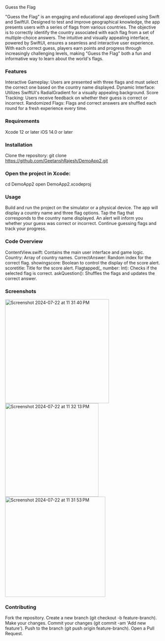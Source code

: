 Guess the Flag

"Guess the Flag" is an engaging and educational app developed using Swift and SwiftUI.
Designed to test and improve geographical knowledge, the app presents users with a series of flags from various countries.
The objective is to correctly identify the country associated with each flag from a set of multiple-choice answers.
The intuitive and visually appealing interface, powered by SwiftUI, ensures a seamless and interactive user experience.
With each correct guess, players earn points and progress through increasingly challenging levels, making "Guess the Flag" both a fun and informative way to learn about the world's flags.

### Features


  Interactive Gameplay: Users are presented with three flags and must select the correct one based on the country name displayed.
    Dynamic Interface: Utilizes SwiftUI's RadialGradient for a visually appealing background.
    Score Tracking: Users receive feedback on whether their guess is correct or incorrect.
    Randomized Flags: Flags and correct answers are shuffled each round for a fresh experience every time.

### Requirements

   Xcode 12 or later
   iOS 14.0 or later

### Installation

Clone the repository:
git clone https://github.com/GeetanshRajesh/DemoApp2.git

### Open the project in Xcode:
   cd DemoApp2
   open DemoApp2.xcodeproj

### Usage

   Build and run the project on the simulator or a physical device.
   The app will display a country name and three flag options.
   Tap the flag that corresponds to the country name displayed.
   An alert will inform you whether your guess was correct or incorrect.
   Continue guessing flags and track your progress.

### Code Overview

  ContentView.swift: Contains the main user interface and game logic.
  Country: Array of country names.
  CorrectAnswer: Random index for the correct flag.
  showingscore: Boolean to control the display of the score alert.
  scoretitle: Title for the score alert.
  Flagtapped(_ number: Int): Checks if the selected flag is correct.
  askQuestion(): Shuffles the flags and updates the correct answer.

### Screenshots

<img width="337" alt="Screenshot 2024-07-22 at 11 31 40 PM" src="https://github.com/user-attachments/assets/f67c1fd6-0276-46df-85d9-472bed494c4c">

<img width="303" alt="Screenshot 2024-07-22 at 11 32 13 PM" src="https://github.com/user-attachments/assets/8c07fc47-2810-4b8e-84a3-535bd7e7064d">

<img width="325" alt="Screenshot 2024-07-22 at 11 31 53 PM" src="https://github.com/user-attachments/assets/6f813ca3-cfe0-4335-befb-2263b1efe02a">



### Contributing

  Fork the repository.
  Create a new branch (git checkout -b feature-branch).
  Make your changes.
  Commit your changes (git commit -am 'Add new feature').
  Push to the branch (git push origin feature-branch).
  Open a Pull Request.
